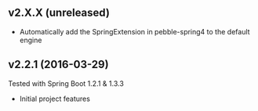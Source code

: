 ## v2.X.X (unreleased)
- Automatically add the SpringExtension in pebble-spring4 to the default engine

## v2.2.1 (2016-03-29)
Tested with Spring Boot 1.2.1 & 1.3.3
- Initial project features
